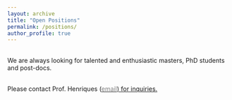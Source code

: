 ```yaml
---
layout: archive
title: "Open Positions"
permalink: /positions/
author_profile: true
---
```


<br>
We are always looking for talented and enthusiastic masters, PhD students and post-docs.
<br><br>

Please contact Prof. Henriques (<a href="mailto:{{ author.email }}"><span style="color:gray">email</span>) for inquiries.
